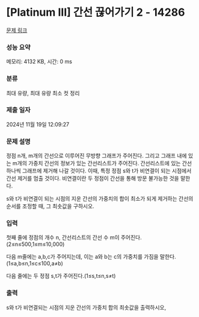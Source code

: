 # [Platinum III] 간선 끊어가기 2 - 14286 

[문제 링크](https://www.acmicpc.net/problem/14286) 

### 성능 요약

메모리: 4132 KB, 시간: 0 ms

### 분류

최대 유량, 최대 유량 최소 컷 정리

### 제출 일자

2024년 11월 19일 12:09:27

### 문제 설명

<p>정점 n개, m개의 간선으로 이루어진 무방향 그래프가 주어진다. 그리고 그래프 내에 있는 m개의 가중치 간선의 정보가 있는 간선리스트가 주어진다. 간선리스트에 있는 간선 하나씩 그래프에 제거해 나갈 것이다. 이때, 특정 정점 s와 t가 비연결이 되는 시점에서 간선 제거를 멈출 것이다. 비연결이란 두 정점이 간선을 통해 방문 불가능한 것을 말한다.</p>

<p>s와 t가 비연결이 되는 시점의 지운 간선의 가중치의 합이 최소가 되게 제거하는 간선의 순서를 조정할 때, 그 최솟값을 구하시오.</p>

### 입력 

 <p>첫째 줄에 정점의 개수 n, 간선리스트의 간선 수 m이 주어진다.(2≤n≤500,1≤m≤10,000)</p>

<p>다음 m줄에는 a,b,c가 주어지는데, 이는 a와 b는 c의 가중치를 가짐을 말한다.(1≤a,b≤n,1≤c≤100,a≠b)</p>

<p>다음 줄에는 두 정점 s,t가 주어진다.(1≤s,t≤n,s≠t)</p>

### 출력 

 <p>s와 t가 비연결되는 시점의 지운 간선의 가중치 합의 최솟값을 출력하시오,</p>


